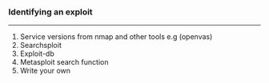 ### Identifying an exploit
---
1. Service versions from nmap and other tools e.g (openvas)
2. Searchsploit
3. Exploit-db
4. Metasploit search function
5. Write your own
